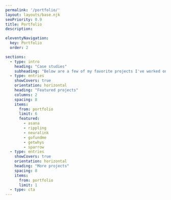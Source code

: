 ```yaml
---
permalink: '/portfolio/'
layout: layouts/base.njk
seoPriority: 0.9
title: Portfolio
description:

eleventyNavigation:
  key: Portfolio
  order: 2

sections: 
  - type: intro
    heading: "Case studies"
    subheading: "Below are a few of my favorite projects I've worked on over the past few years."
  - type: entries
    showCovers: true
    orientation: horizontal
    heading: "Featured projects"
    columns: 2
    spacing: 8
    items: 
      from: portfolio
      limit: 6
      featured:
        - asana
        - rippling
        - neuralink
        - gofundme
        - getwhys
        - sparrow
  - type: entries
    showCovers: true
    orientation: horizontal
    heading: "More projects"
    spacing: 8
    items: 
      from: portfolio
      limit: 1
  - type: cta
---
```

